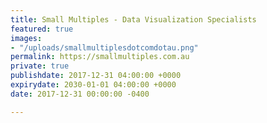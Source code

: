 ```yaml
---
title: Small Multiples - Data Visualization Specialists
featured: true
images:
- "/uploads/smallmultiplesdotcomdotau.png"
permalink: https://smallmultiples.com.au
private: true
publishdate: 2017-12-31 04:00:00 +0000
expirydate: 2030-01-01 04:00:00 +0000
date: 2017-12-31 00:00:00 -0400

---
```

